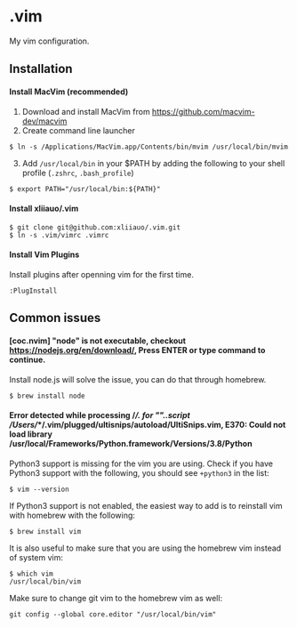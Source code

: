 # .vim
My vim configuration.

## Installation
#### Install MacVim (recommended)
1. Download and install MacVim from https://github.com/macvim-dev/macvim
2. Create command line launcher
```If 
$ ln -s /Applications/MacVim.app/Contents/bin/mvim /usr/local/bin/mvim
```
3. Add `/usr/local/bin` in your $PATH by adding the following to your shell profile (`.zshrc`, `.bash_profile`)
```
$ export PATH="/usr/local/bin:${PATH}"
```

#### Install xliiauo/.vim
```
$ git clone git@github.com:xliiauo/.vim.git
$ ln -s .vim/vimrc .vimrc
```

#### Install Vim Plugins
Install plugins after openning vim for the first time.
```
:PlugInstall
```

## Common issues
#### [coc.nvim] "node" is not executable, checkout https://nodejs.org/en/download/, Press ENTER or type command to continue.
Install node.js will solve the issue, you can do that through homebrew.
```
$ brew install node
```

#### Error detected while processing /******/. for "*"..script /Users/******/.vim/plugged/ultisnips/autoload/UltiSnips.vim, E370: Could not load library /usr/local/Frameworks/Python.framework/Versions/3.8/Python
Python3 support is missing for the vim you are using. Check if you have Python3 support with the following, you should see `+python3` in the list:
```
$ vim --version
```

If Python3 support is not enabled, the easiest way to add is to reinstall vim with homebrew with the following:
```
$ brew install vim
```

It is also useful to make sure that you are using the homebrew vim instead of system vim:
```
$ which vim
/usr/local/bin/vim
```

Make sure to change git vim to the homebrew vim as well:
```
git config --global core.editor "/usr/local/bin/vim"
```

